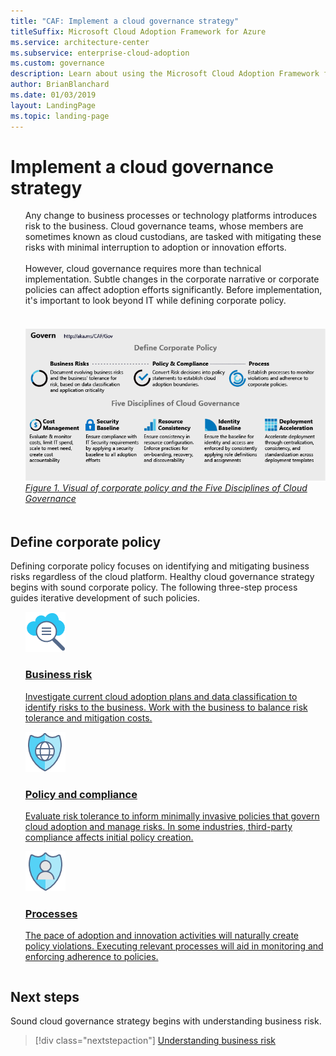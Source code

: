 ```yaml
---
title: "CAF: Implement a cloud governance strategy"
titleSuffix: Microsoft Cloud Adoption Framework for Azure
ms.service: architecture-center
ms.subservice: enterprise-cloud-adoption
ms.custom: governance
description: Learn about using the Microsoft Cloud Adoption Framework for Azure (CAF) to implement a cloud governance strategy.
author: BrianBlanchard
ms.date: 01/03/2019
layout: LandingPage
ms.topic: landing-page
---
```


# Implement a cloud governance strategy

<!-- markdownlint-disable MD033 -->

<ul class="panelContent cardsI">
<li style="display: flex; flex-direction: column;">
    <div class="cardSize">
        <div class="cardPadding" style="padding-bottom:10px;">
            <div class="card" style="padding-bottom:10px;">
                <div class="cardText" style="padding-left:0px;">
Any change to business processes or technology platforms introduces risk to the business. Cloud governance teams, whose members are sometimes known as cloud custodians, are tasked with mitigating these risks with minimal interruption to adoption or innovation efforts.<br/><br/>However, cloud governance requires more than technical implementation. Subtle changes in the corporate narrative or corporate policies can affect adoption efforts significantly. Before implementation, it's important to look beyond IT while defining corporate policy.<br/><br/>
                </div>
            </div>
        </div>
    </div>
</li>
<li style="display: flex; flex-direction: column;">
    <a href="../_images/operational-transformation-govern-highres.png" style="display: flex; flex-direction: column; flex: 1 0 auto;">
        <div class="cardSize">
            <div class="cardPadding" style="padding-bottom:10px;">
                <div class="card" style="padding-bottom:10px;">
                    <div class="cardText" style="padding-left:0px;">
<img src="../_images/operational-transformation-govern-highres.png" alt="Diagram of the CAF governance model: Corporate policy and governance disciplines">
<br>
<i>Figure 1. Visual of corporate policy and the Five Disciplines of Cloud Governance</i>
                    </div>
                </div>
            </div>
        </div>
    </a>
</li>
</ul>

<!-- markdownlint-enable MD033 -->

## Define corporate policy

Defining corporate policy focuses on identifying and mitigating business risks regardless of the cloud platform. Healthy cloud governance strategy begins with sound corporate policy. The following three-step process guides iterative development of such policies.

<!-- markdownlint-disable MD033 -->

<ul  class="panelContent cardsF">
<li style="display: flex; flex-direction: column;">
    <a href="./policy-compliance/understanding-business-risk.md" style="display: flex; flex-direction: column; flex: 1 0 auto;">
        <div class="cardSize" style="flex: 1 0 auto; display: flex;">
            <div class="cardPadding" style="display: flex;">
                <div class="card">
                    <div class="cardImageOuter">
                        <div class="cardImage">
                            <img src="../_images/governance/business-risk.png" class="x-hidden-focus"/>
                        </div>
                    </div>
                    <div class="cardText">
                        <h3>Business risk</h3>
                        <p>Investigate current cloud adoption plans and data classification to identify risks to the business. Work with the business to balance risk tolerance and mitigation costs.</p>
                    </div>
                </div>
            </div>
        </div>
    </a>
</li>
<li style="display: flex; flex-direction: column;">
    <a href="./policy-compliance/define-policy.md" style="display: flex; flex-direction: column; flex: 1 0 auto;">
        <div class="cardSize" style="flex: 1 0 auto; display: flex;">
            <div class="cardPadding" style="display: flex;">
                <div class="card">
                    <div class="cardImageOuter">
                        <div class="cardImage">
                            <img src="../_images/governance/corporate-policy.png" class="x-hidden-focus"/>
                        </div>
                    </div>
                    <div class="cardText">
                        <h3>Policy and compliance</h3>
                        <p>Evaluate risk tolerance to inform minimally invasive policies that govern cloud adoption and manage risks. In some industries, third-party compliance affects initial policy creation.</p>
                    </div>
                </div>
            </div>
        </div>
    </a>
</li>
<li style="display: flex; flex-direction: column;">
    <a href="./policy-compliance/processes.md" style="display: flex; flex-direction: column; flex: 1 0 auto;">
        <div class="cardSize" style="flex: 1 0 auto; display: flex;">
            <div class="cardPadding" style="display: flex;">
                <div class="card">
                    <div class="cardImageOuter">
                        <div class="cardImage">
                            <img src="../_images/governance/enforcement.png" class="x-hidden-focus"/>
                        </div>
                    </div>
                    <div class="cardText">
                        <h3>Processes</h3>
                        <p>The pace of adoption and innovation activities will naturally create policy violations. Executing relevant processes will aid in monitoring and enforcing adherence to policies.</p>
                    </div>
                </div>
            </div>
        </div>
    </a>
</li>
</ul>

<!-- markdownlint-enable MD033 -->

## Next steps

Sound cloud governance strategy begins with understanding business risk.

> [!div class="nextstepaction"]
> [Understanding business risk](./policy-compliance/understanding-business-risk.md)
